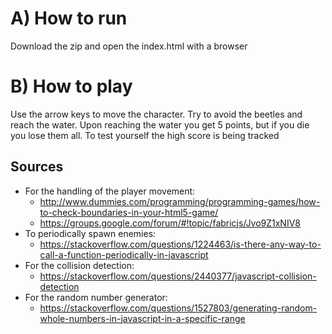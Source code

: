 A) How to run
=============
Download the zip and open the index.html with a browser

B) How to play
=============
Use the arrow keys to move the character. Try to avoid the beetles and reach the water. Upon reaching the water you get 5 points, but if you die you lose them all.
To test yourself the high score is being tracked

Sources
-------
* For the handling of the player movement:
    * http://www.dummies.com/programming/programming-games/how-to-check-boundaries-in-your-html5-game/
    * https://groups.google.com/forum/#!topic/fabricjs/Jvo9Z1xNIV8
* To periodically spawn enemies:
    * https://stackoverflow.com/questions/1224463/is-there-any-way-to-call-a-function-periodically-in-javascript
* For the collision detection:
    * https://stackoverflow.com/questions/2440377/javascript-collision-detection
* For the random number generator:
    * https://stackoverflow.com/questions/1527803/generating-random-whole-numbers-in-javascript-in-a-specific-range